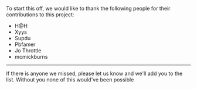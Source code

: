 To start this off, we would like to thank the following people for their contributions to this project:

- H@H
- Xyys
- Supdu
- Pbfamer
- Jo Throttle
- mcmickburns

_____________________
If there is anyone we missed, please let us know and we'll add you to the list.  Without you none of this would've been possible